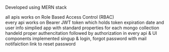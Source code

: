 Developed using MERN stack

all apis works on Role Based Access Control (RBAC)\
every api works on Bearer JWT token which holds token expiration date and user info
simplied app with standard properties for each mongo collection
handeld proper authencitation followed by authorization in every api & UI components
implemented singup & login, forgot password with mail notifaiction link to reset password
